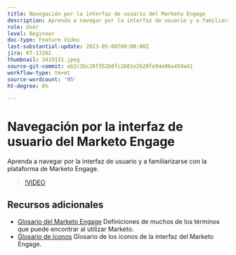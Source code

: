```yaml
---
title: Navegación por la interfaz de usuario del Marketo Engage
description: Aprenda a navegar por la interfaz de usuario y a familiarizarse con la plataforma de Marketo Engage.
role: User
level: Beginner
doc-type: Feature Video
last-substantial-update: 2023-05-08T00:00:00Z
jira: KT-13202
thumbnail: 3419131.jpeg
source-git-commit: eb2c2bc28f352b0fc2681e2b20fe94e86a459a41
workflow-type: tm+mt
source-wordcount: '95'
ht-degree: 0%

---
```



# Navegación por la interfaz de usuario del Marketo Engage

Aprenda a navegar por la interfaz de usuario y a familiarizarse con la plataforma de Marketo Engage.

>[!VIDEO](https://video.tv.adobe.com/v/3419131/?learn=on)

## Recursos adicionales

* [Glosario del Marketo Engage](https://experienceleague.adobe.com/docs/marketo/using/getting-started-with-marketo/marketo-glossary.html?lang=en)
Definiciones de muchos de los términos que puede encontrar al utilizar Marketo.
* [Glosario de iconos](https://experienceleague.adobe.com/docs/marketo/using/product-docs/marketo-engage-modern-ux/icon-glossary.html?lang=en)
Glosario de los iconos de la interfaz del Marketo Engage.
